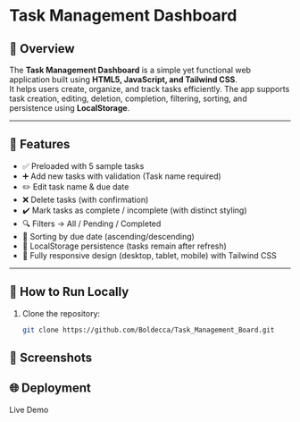 # Task Management Dashboard

## 📌 Overview
The **Task Management Dashboard** is a simple yet functional web application built using **HTML5, JavaScript, and Tailwind CSS**.  
It helps users create, organize, and track tasks efficiently. The app supports task creation, editing, deletion, completion, filtering, sorting, and persistence using **LocalStorage**.

---

## 🎯 Features
- ✅ Preloaded with 5 sample tasks  
- ➕ Add new tasks with validation (Task name required)  
- ✏️ Edit task name & due date  
- ❌ Delete tasks (with confirmation)  
- ✔️ Mark tasks as complete / incomplete (with distinct styling)  
- 🔍 Filters → All / Pending / Completed  
- 📅 Sorting by due date (ascending/descending)  
- 💾 LocalStorage persistence (tasks remain after refresh)  
- 📱 Fully responsive design (desktop, tablet, mobile) with Tailwind CSS  

---

## 🚀 How to Run Locally
1. Clone the repository:
   ```bash
   git clone https://github.com/Boldecca/Task_Management_Board.git

## 📸 Screenshots



## 🌐 Deployment

Live Demo